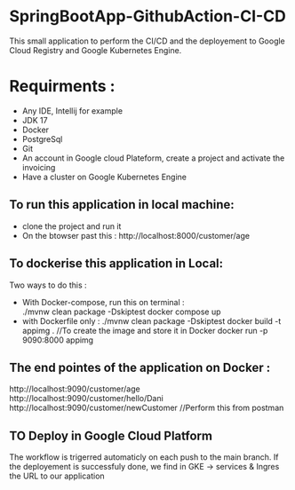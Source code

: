 # SpringBootApp-GithubAction-CI-CD
This small application to perform the CI/CD and the deployement to Google Cloud Registry and Google Kubernetes Engine. 
# Requirments : 
 - Any IDE, Intellij for example
 - JDK 17
 -  Docker 
 - PostgreSql
 - Git
 - An account in Google cloud Plateform, create a project and activate the invoicing
 - Have a cluster on Google Kubernetes Engine
 


## To run this application in local machine: 
 - clone the project and run it
 - On the btowser past this :   http://localhost:8000/customer/age 


## To dockerise this application in Local: 
  Two ways to do this : 
  - With Docker-compose, run this on terminal :  
        ./mvnw clean package -Dskiptest
        docker compose up  
  - with Dockerfile only : 
      ./mvnw clean package -Dskiptest
      docker build -t appimg .  //To create the image and store it in Docker 
      docker run -p 9090:8000 appimg
      
      
## The end pointes of the application on Docker : 
   http://localhost:9090/customer/age
   http://localhost:9090/customer/hello/Dani
   http://localhost:9090/customer/newCustomer //Perform this from postman
   
   
   
## TO Deploy in Google Cloud Platform 

The workflow is trigerred automaticly on each push to the main branch. 
If the deployement is successfuly done, we find in GKE -> services & Ingres the URL to our application

   
  
      
       
 
